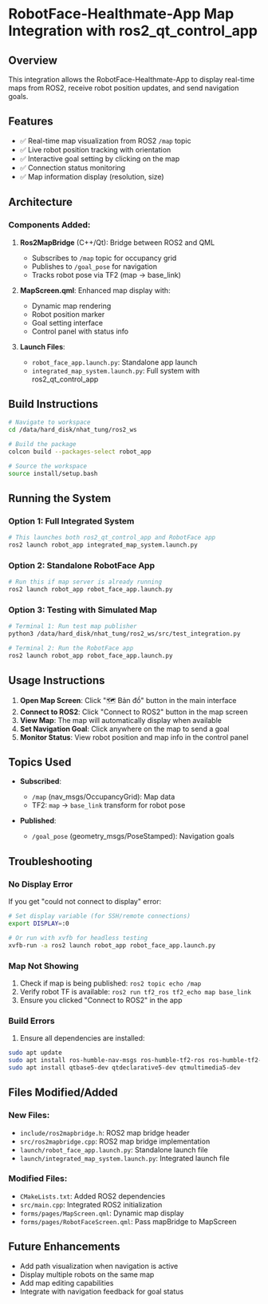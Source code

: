 # RobotFace-Healthmate-App Map Integration with ros2_qt_control_app

## Overview
This integration allows the RobotFace-Healthmate-App to display real-time maps from ROS2, receive robot position updates, and send navigation goals.

## Features
- ✅ Real-time map visualization from ROS2 `/map` topic
- ✅ Live robot position tracking with orientation
- ✅ Interactive goal setting by clicking on the map
- ✅ Connection status monitoring
- ✅ Map information display (resolution, size)

## Architecture

### Components Added:
1. **Ros2MapBridge** (C++/Qt): Bridge between ROS2 and QML
   - Subscribes to `/map` topic for occupancy grid
   - Publishes to `/goal_pose` for navigation
   - Tracks robot pose via TF2 (map → base_link)

2. **MapScreen.qml**: Enhanced map display with:
   - Dynamic map rendering
   - Robot position marker
   - Goal setting interface
   - Control panel with status info

3. **Launch Files**:
   - `robot_face_app.launch.py`: Standalone app launch
   - `integrated_map_system.launch.py`: Full system with ros2_qt_control_app

## Build Instructions

```bash
# Navigate to workspace
cd /data/hard_disk/nhat_tung/ros2_ws

# Build the package
colcon build --packages-select robot_app

# Source the workspace
source install/setup.bash
```

## Running the System

### Option 1: Full Integrated System
```bash
# This launches both ros2_qt_control_app and RobotFace app
ros2 launch robot_app integrated_map_system.launch.py
```

### Option 2: Standalone RobotFace App
```bash
# Run this if map server is already running
ros2 launch robot_app robot_face_app.launch.py
```

### Option 3: Testing with Simulated Map
```bash
# Terminal 1: Run test map publisher
python3 /data/hard_disk/nhat_tung/ros2_ws/src/test_integration.py

# Terminal 2: Run the RobotFace app
ros2 launch robot_app robot_face_app.launch.py
```

## Usage Instructions

1. **Open Map Screen**: Click "🗺️ Bản đồ" button in the main interface
2. **Connect to ROS2**: Click "Connect to ROS2" button in the map screen
3. **View Map**: The map will automatically display when available
4. **Set Navigation Goal**: Click anywhere on the map to send a goal
5. **Monitor Status**: View robot position and map info in the control panel

## Topics Used

- **Subscribed**:
  - `/map` (nav_msgs/OccupancyGrid): Map data
  - TF2: `map` → `base_link` transform for robot pose

- **Published**:
  - `/goal_pose` (geometry_msgs/PoseStamped): Navigation goals

## Troubleshooting

### No Display Error
If you get "could not connect to display" error:
```bash
# Set display variable (for SSH/remote connections)
export DISPLAY=:0

# Or run with xvfb for headless testing
xvfb-run -a ros2 launch robot_app robot_face_app.launch.py
```

### Map Not Showing
1. Check if map is being published: `ros2 topic echo /map`
2. Verify robot TF is available: `ros2 run tf2_ros tf2_echo map base_link`
3. Ensure you clicked "Connect to ROS2" in the app

### Build Errors
1. Ensure all dependencies are installed:
```bash
sudo apt update
sudo apt install ros-humble-nav-msgs ros-humble-tf2-ros ros-humble-tf2-geometry-msgs
sudo apt install qtbase5-dev qtdeclarative5-dev qtmultimedia5-dev
```

## Files Modified/Added

### New Files:
- `include/ros2mapbridge.h`: ROS2 map bridge header
- `src/ros2mapbridge.cpp`: ROS2 map bridge implementation
- `launch/robot_face_app.launch.py`: Standalone launch file
- `launch/integrated_map_system.launch.py`: Integrated launch file

### Modified Files:
- `CMakeLists.txt`: Added ROS2 dependencies
- `src/main.cpp`: Integrated ROS2 initialization
- `forms/pages/MapScreen.qml`: Dynamic map display
- `forms/pages/RobotFaceScreen.qml`: Pass mapBridge to MapScreen

## Future Enhancements
- Add path visualization when navigation is active
- Display multiple robots on the same map
- Add map editing capabilities
- Integrate with navigation feedback for goal status
